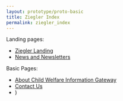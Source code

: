 ```yaml
---
layout: prototype/proto-basic
title: Ziegler Index
permalink: ziegler_index
---
```

Landing pages:
* [Ziegler Landing](/ziegler)
* [News and Newsletters](/landing)


Basic Pages:
* [About Child Welfare Information Gateway](/about)
* [Contact Us](/contact)
* ) 



